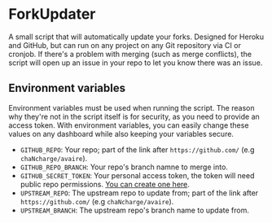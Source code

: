 # ForkUpdater

A small script that will automatically update your forks. Designed for Heroku and GitHub, but can run on any project on any Git repository via CI or cronjob. If there's a problem with merging (such as merge conflicts), the script will open up an issue in your repo to let you know there was an issue.

## Environment variables

Environment variables must be used when running the script. The reason why they're not in the script itself is for security, as you need to provide an access token. With environment variables, you can easily change these values on any dashboard while also keeping your variables secure.

- `GITHUB_REPO`: Your repo; part of the link after `https://github.com/` (e.g `chaNcharge/avaire`).
- `GITHUB_REPO_BRANCH`: Your repo's branch namne to merge into.
- `GITHUB_SECRET_TOKEN`: Your personal access token, the token will need public repo permissions. [You can create one here](https://github.com/settings/tokens/new).
- `UPSTREAM_REPO`: The upstream repo to update from; part of the link after `https://github.com/` (e.g `chaNcharge/avaire`).
- `UPSTREAM_BRANCH`: The upstream repo's branch name to update from.
